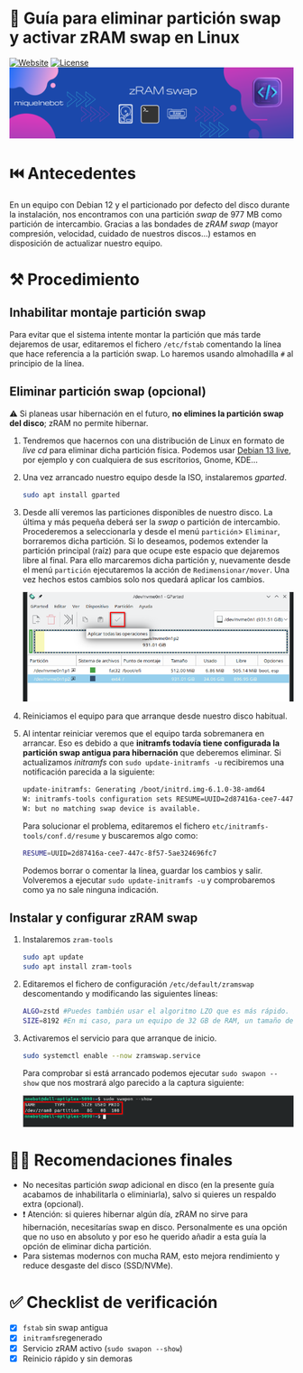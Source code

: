 # 📕 Guía para eliminar partición swap y activar zRAM swap en Linux

[![Website](https://img.shields.io/badge/Moodle-miquelnebot.eu-blue)](https://miquelnebot.eu)
[![License](https://img.shields.io/badge/Licencia-MIT-green)](LICENSE)
![Banner Guía zRAM swap](./assets/zram_swap.png)

# ⏮️ Antecedentes
En un equipo con Debian 12 y el particionado por defecto del disco durante la instalación, nos encontramos con una partición _swap_ de 977 MB como partición de intercambio. Gracias a las bondades de _zRAM swap_ (mayor compresión, velocidad, cuidado de nuestros discos...) estamos en disposición de actualizar nuestro equipo.

# ⚒️ Procedimiento

## Inhabilitar montaje partición swap
Para evitar que el sistema intente montar la partición que más tarde dejaremos de usar, editaremos el fichero `/etc/fstab` comentando la línea que hace referencia a la partición swap. Lo haremos usando almohadilla `#` al principio de la línea.
## Eliminar partición swap (opcional)
⚠️ Si planeas usar hibernación en el futuro, __no elimines la partición swap del disco__; zRAM no permite hibernar.
1. Tendremos que hacernos con una distribución de Linux en formato de _live cd_ para eliminar dicha partición física. Podemos usar [Debian 13 live](https://www.debian.org/CD/live/), por ejemplo y con cualquiera de sus escritorios, Gnome, KDE...
2. Una vez arrancado nuestro equipo desde la ISO, instalaremos _gparted_.
    ```bash
    sudo apt install gparted
    ```
3. Desde allí veremos las particiones disponibles de nuestro disco. La última y más pequeña deberá ser la _swap_ o partición de intercambio. Procederemos a seleccionarla y desde el menú `partición`> `Eliminar`, borraremos dicha partición. Si lo deseamos, podemos extender la partición principal (raíz) para que ocupe este espacio que dejaremos libre al final. Para ello marcaremos dicha partición y, nuevamente desde el menú `partición` ejecutaremos la acción de `Redimensionar/mover`. Una vez hechos estos cambios solo nos quedará aplicar los cambios.

    ![Gparted. Aplicar cambios](./assets/gparted_aplicar_cambios.png)

4. Reiniciamos el equipo para que arranque desde nuestro disco habitual.
5. Al intentar reiniciar veremos que el equipo tarda sobremanera en arrancar. Eso es debido a que __initramfs todavía tiene configurada la partición swap antigua para hibernación__ que deberemos eliminar. Si actualizamos _initramfs_ con `sudo update-initramfs -u` recibiremos una notificación parecida a la siguiente:
    ```bash
    update-initramfs: Generating /boot/initrd.img-6.1.0-38-amd64 
    W: initramfs-tools configuration sets RESUME=UUID=2d87416a-cee7-447c-8f57-5ae324696fc7 
    W: but no matching swap device is available.
    ```
    Para solucionar el problema, editaremos el fichero `etc/initramfs-tools/conf.d/resume` y buscaremos algo como:
    ```bash
    RESUME=UUID=2d87416a-cee7-447c-8f57-5ae324696fc7 
    ```
    Podemos borrar o comentar la línea, guardar los cambios y salir. Volveremos a ejecutar `sudo update-initramfs -u` y comprobaremos como ya no sale ninguna indicación.

## Instalar y configurar zRAM swap

1. Instalaremos `zram-tools`
    ```bash
    sudo apt update
    sudo apt install zram-tools
    ```

2. Editaremos el fichero de configuración `/etc/default/zramswap` descomentando y modificando las siguientes líneas:
    ```bash
    ALGO=zstd #Puedes también usar el algoritmo LZO que es más rápido. Por contra, tiene ratio de compresión menor. Yo, después de mucho leer y buscar me quedo con zstd que, aunque más lento que lzo comprime mejor la información en memoria.
    SIZE=8192 #En mi caso, para un equipo de 32 GB de RAM, un tamaño de zRAM de 8 GB es adecuado (aproximadamente un 25 % de la RAM).
    ```
3. Activaremos el servicio para que arranque de inicio.
    ```bash
    sudo systemctl enable --now zramswap.service
    ```
    Para comprobar si está arrancado podemos ejecutar `sudo swapon --show` que nos mostrará algo parecido a la captura siguiente:

    ![zRAM swap servicio corriendo](./assets/zramswap_servicio_corriendo.png)

# 👌🏼 Recomendaciones finales

+ No necesitas partición _swap_ adicional en disco (en la presente guía acabamos de inhabilitarla o eliminiarla), salvo si quieres un respaldo extra (opcional).
+ ❗ Atención: si quieres hibernar algún día, zRAM no sirve para hibernación, necesitarías swap en disco. Personalmente es una opción que no uso en absoluto y por eso he querido añadir a esta guía la opción de eliminar dicha partición.
+ Para sistemas modernos con mucha RAM, esto mejora rendimiento y reduce desgaste del disco (SSD/NVMe).

# ✅ Checklist de verificación
- [x] `fstab` sin swap antigua
- [x] `initramfs`regenerado
- [x] Servicio zRAM activo (`sudo swapon --show`)
- [x] Reinicio rápido y sin demoras